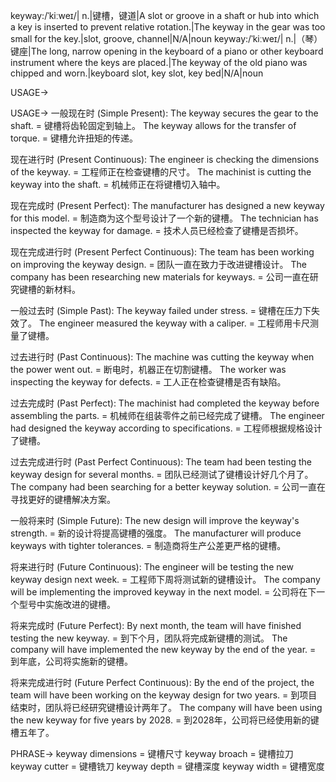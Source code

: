 keyway:/ˈkiːweɪ/| n.|键槽，键道|A slot or groove in a shaft or hub into which a key is inserted to prevent relative rotation.|The keyway in the gear was too small for the key.|slot, groove, channel|N/A|noun
keyway:/ˈkiːweɪ/| n.|（琴）键座|The long, narrow opening in the keyboard of a piano or other keyboard instrument where the keys are placed.|The keyway of the old piano was chipped and worn.|keyboard slot, key slot, key bed|N/A|noun


USAGE->

USAGE->
一般现在时 (Simple Present):
The keyway secures the gear to the shaft. = 键槽将齿轮固定到轴上。
The keyway allows for the transfer of torque. = 键槽允许扭矩的传递。

现在进行时 (Present Continuous):
The engineer is checking the dimensions of the keyway. = 工程师正在检查键槽的尺寸。
The machinist is cutting the keyway into the shaft. = 机械师正在将键槽切入轴中。

现在完成时 (Present Perfect):
The manufacturer has designed a new keyway for this model. = 制造商为这个型号设计了一个新的键槽。
The technician has inspected the keyway for damage. = 技术人员已经检查了键槽是否损坏。

现在完成进行时 (Present Perfect Continuous):
The team has been working on improving the keyway design. = 团队一直在致力于改进键槽设计。
The company has been researching new materials for keyways. = 公司一直在研究键槽的新材料。

一般过去时 (Simple Past):
The keyway failed under stress. = 键槽在压力下失效了。
The engineer measured the keyway with a caliper. = 工程师用卡尺测量了键槽。

过去进行时 (Past Continuous):
The machine was cutting the keyway when the power went out. = 断电时，机器正在切割键槽。
The worker was inspecting the keyway for defects. = 工人正在检查键槽是否有缺陷。

过去完成时 (Past Perfect):
The machinist had completed the keyway before assembling the parts. = 机械师在组装零件之前已经完成了键槽。
The engineer had designed the keyway according to specifications. = 工程师根据规格设计了键槽。

过去完成进行时 (Past Perfect Continuous):
The team had been testing the keyway design for several months. = 团队已经测试了键槽设计好几个月了。
The company had been searching for a better keyway solution. = 公司一直在寻找更好的键槽解决方案。

一般将来时 (Simple Future):
The new design will improve the keyway's strength. = 新的设计将提高键槽的强度。
The manufacturer will produce keyways with tighter tolerances. = 制造商将生产公差更严格的键槽。

将来进行时 (Future Continuous):
The engineer will be testing the new keyway design next week. = 工程师下周将测试新的键槽设计。
The company will be implementing the improved keyway in the next model. = 公司将在下一个型号中实施改进的键槽。

将来完成时 (Future Perfect):
By next month, the team will have finished testing the new keyway. = 到下个月，团队将完成新键槽的测试。
The company will have implemented the new keyway by the end of the year. = 到年底，公司将实施新的键槽。

将来完成进行时 (Future Perfect Continuous):
By the end of the project, the team will have been working on the keyway design for two years. = 到项目结束时，团队将已经研究键槽设计两年了。
The company will have been using the new keyway for five years by 2028. = 到2028年，公司将已经使用新的键槽五年了。


PHRASE->
keyway dimensions = 键槽尺寸
keyway broach = 键槽拉刀
keyway cutter = 键槽铣刀
keyway depth = 键槽深度
keyway width = 键槽宽度
